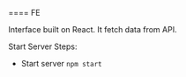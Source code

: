 ==== FE

Interface built on React. It fetch data from API.


Start Server Steps:

- Start server `npm start`
